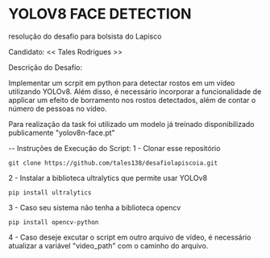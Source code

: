# YOLOV8 FACE DETECTION
resolução do desafio para bolsista do Lapisco

Candidato: << Tales Rodrigues >>

Descrição do Desafio:

Implementar um scrpit em python para detectar rostos em um vídeo utilizando YOLOv8.
Além disso, é necessário incorporar a funcionalidade de applicar um efeito de borramento nos rostos detectados, além de contar o número de pessoas no vídeo.

Para realização da task foi utilizado um modelo já treinado disponibilizado publicamente "yolov8n-face.pt"

-- Instruções de Execução do Script:
1 - Clonar esse repositório

    git clone https://github.com/tales138/desafiolapiscoia.git

2 - Instalar a biblioteca ultralytics que permite usar YOLOv8

    pip install ultralytics
    
3 - Caso seu sistema não tenha a biblioteca opencv

    pip install opencv-python

4 - Caso deseje excutar o script em outro arquivo de vídeo, é necessário atualizar a variável "video_path" com o caminho do arquivo.
